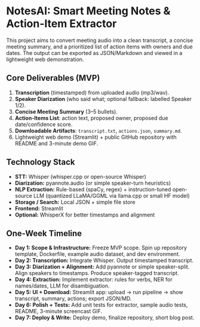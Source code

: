 # NotesAI: Smart Meeting Notes & Action-Item Extractor

This project aims to convert meeting audio into a clean transcript, a concise meeting summary, and a prioritized list of action items with owners and due dates. The output can be exported as JSON/Markdown and viewed in a lightweight web demonstration.

## Core Deliverables (MVP)

1.  **Transcription** (timestamped) from uploaded audio (mp3/wav).
2.  **Speaker Diarization** (who said what; optional fallback: labelled Speaker 1/2).
3.  **Concise Meeting Summary** (3–5 bullets).
4.  **Action-Items List**: action text, proposed owner, proposed due date/confidence score.
5.  **Downloadable Artifacts**: `transcript.txt`, `actions.json`, `summary.md`.
6.  Lightweight web demo (Streamlit) + public GitHub repository with README and 3-minute demo GIF.

## Technology Stack

*   **STT:** Whisper (whisper.cpp or open-source Whisper)
*   **Diarization:** pyannote.audio (or simple speaker-turn heuristics)
*   **NLP Extraction:** Rule-based (spaCy, regex) + instruction-tuned open-source LLM (quantized LLaMA/GGML via llama.cpp or small HF model)
*   **Storage / Search:** Local JSON + simple file store
*   **Frontend:** Streamlit
*   **Optional:** WhisperX for better timestamps and alignment

## One-Week Timeline

*   **Day 1: Scope & Infrastructure:** Freeze MVP scope. Spin up repository template, Dockerfile, example audio dataset, and dev environment.
*   **Day 2: Transcription:** Integrate Whisper. Output timestamped transcript.
*   **Day 3: Diarization + Alignment:** Add pyannote or simple speaker-split. Align speakers to timestamps. Produce speaker-tagged transcript.
*   **Day 4: Extraction:** Implement extractor: rules for verbs, NER for names/dates, LLM for disambiguation.
*   **Day 5: UI + Download:** Streamlit app: upload → run pipeline → show transcript, summary, actions; export JSON/MD.
*   **Day 6: Polish + Tests:** Add unit tests for extractor, sample audio tests, README, 3-minute screencast GIF.
*   **Day 7: Deploy & Write:** Deploy demo, finalize repository, short blog post.
